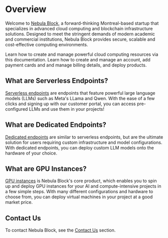 
# Overview

Welcome to [Nebula Block](https://nebulablock.com/), a forward-thinking Montreal-based startup that
specializes in advanced cloud computing and blockchain infrastructure solutions. Designed to meet the
stringent demands of modern academic and commercial institutions, Nebula Block provides secure, scalable
and cost-effective computing environments.

Learn how to create and manage powerful cloud computing resources via this documentation. Learn how to create
and manage an account, add payment cards and and manage billing details, and deploy products.

## What are Serverless Endpoints?

[Serverless endpoints](Serverless_Endpoints/Overview.md) are endpoints that feature powerful large language models
(LLMs) such as Meta's LLama and Qwen. With the ease of a few clicks and signing up with our customer portal,
you can access pre-configured LLMs and use them in your projects!

## What are Dedicated Endpoints?

[Dedicated endpoints](Dedicated_Endpoints/Overview.md) are similar to serverless endpoints, but are the ultimate solution
for users requiring custom infrastructure and model configurations. With dedicated endpoints, you can deploy
custom LLM models onto the hardware of your choice.

## What are GPU Instances?

[GPU instances](Instances/Overview.md) is Nebula Block's core product, which enables you to spin up and deploy GPU instances for your
AI and compute-intensive projects in a few simple steps. With many different configurations and hardware to choose from, you can deploy
virtual machines in your project at a good market price.

## Contact Us

To contact Nebula Block, see the [Contact Us](Contact_Us/README.md) section.
